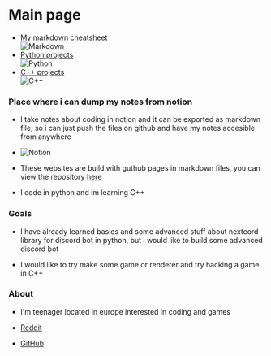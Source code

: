 # Main page

- [My markdown cheatsheet](/md/home) <br> ![Markdown](https://img.shields.io/badge/markdown-%23000000.svg?style=for-the-badge&logo=markdown&logoColor=white)
- [Python projects](/python/home) <br> ![Python](https://img.shields.io/badge/python-3670A0?style=for-the-badge&logo=python&logoColor=ffdd54)
- [C++ projects](/cplusplus/home) <br> ![C++](https://img.shields.io/badge/c++-%2300599C.svg?style=for-the-badge&logo=c%2B%2B&logoColor=white)


### Place where i can dump my notes from notion

- I take notes about coding in notion and it can be exported as markdown file, so i can just push the files on github and have my notes accesible from anywhere <br>

- ![Notion](https://img.shields.io/badge/Notion-%23000000.svg?style=for-the-badge&logo=notion&logoColor=white)

- These websites are build with guthub pages in markdown files, you can view the repository [here](https://github.com/Medochikita/medochikita.github.io)

- I code in python and im learning C++

### Goals

- I have already learned basics and some advanced stuff about nextcord library for discord bot in python, but i would like to build some advanced discord bot

- I would like to try make some game or renderer and try hacking a game in C++

### About

- I'm teenager located in europe interested in coding and games

- [Reddit](https://www.reddit.com/user/Medochikita/)

- [GitHub](https://github.com/Medochikita)
